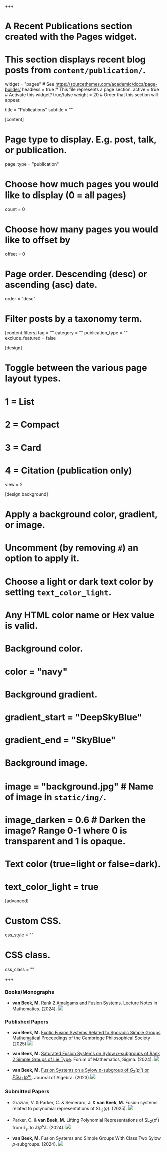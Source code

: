 +++
# A Recent Publications section created with the Pages widget.
# This section displays recent blog posts from `content/publication/`.

widget = "pages"  # See https://sourcethemes.com/academic/docs/page-builder/
headless = true  # This file represents a page section.
active = true  # Activate this widget? true/false
weight = 20  # Order that this section will appear.

title = "Publications"
subtitle = ""

[content]
  # Page type to display. E.g. post, talk, or publication.
  page_type = "publication"
  
  # Choose how much pages you would like to display (0 = all pages)
  count = 0
  
  # Choose how many pages you would like to offset by
  offset = 0

  # Page order. Descending (desc) or ascending (asc) date.
  order = "desc"

  # Filter posts by a taxonomy term.
  [content.filters]
    tag = ""
    category = ""
    publication_type = ""
    exclude_featured = false
  
[design]
  # Toggle between the various page layout types.
  #   1 = List
  #   2 = Compact
  #   3 = Card
  #   4 = Citation (publication only)
  view = 2
  
[design.background]
  # Apply a background color, gradient, or image.
  #   Uncomment (by removing `#`) an option to apply it.
  #   Choose a light or dark text color by setting `text_color_light`.
  #   Any HTML color name or Hex value is valid.
    
  # Background color.
  # color = "navy"
  
  # Background gradient.
  # gradient_start = "DeepSkyBlue"
  # gradient_end = "SkyBlue"
  
  # Background image.
  # image = "background.jpg"  # Name of image in `static/img/`.
  # image_darken = 0.6  # Darken the image? Range 0-1 where 0 is transparent and 1 is opaque.

  # Text color (true=light or false=dark).
  # text_color_light = true  
  
[advanced]
 # Custom CSS. 
 css_style = ""
 
 # CSS class.
 css_class = ""

+++


### Books/Monographs

* **van Beek, M.** [Rank 2 Amalgams and Fusion Systems](https://link.springer.com/book/9783031544606). Lecture Notes in Mathematics. (2024).
[<img src="img/arxiv.png">](https://arxiv.org/abs/2210.01013)

### Published Papers

* **van Beek, M.**  [Exotic Fusion Systems Related to Sporadic Simple Groups](https://doi.org/10.1017/S030500412500009X). Mathematical Proceedings of the Cambridge Philosophical Society (2025).[<img src="img/arxiv.png">](https://arxiv.org/abs/2201.01790)

* **van Beek, M.** [Saturated Fusion Systems on Sylow $p$-subgroups of Rank $2$ Simple Groups of Lie Type](https://doi.org/10.1017/fms.2024.94). Forum of Mathematics, Sigma. (2024).
[<img src="img/arxiv.png">](https://arxiv.org/abs/2302.02222)

* **van Beek, M.** [Fusion Systems on a Sylow $p$-subgroup of $G_2(p^n)$ or $PSU_4(p^n)$](https://doi.org/10.1016/j.jalgebra.2022.09.011). Journal of Algebra. (2023).[<img src="img/arxiv.png">](https://arxiv.org/abs/2108.11691)

### Submitted Papers

* Grazian, V. & Parker, C. & Semeraro, J. & **van Beek, M.** Fusion systems related to polynomial representations of $\mathrm{SL}_2(q)$. (2025). 
[<img src="img/arxiv.png">](https://arxiv.org/abs/2502.20873)

* Parker, C. & **van Beek, M.** Lifting Polynomial Representations of $\mathrm{SL}_2(p^r)$ from $\mathbb{F}_p$ to $\mathbb{Z}/p^s\mathbb{Z}$. (2024). [<img src="img/arxiv.png">](https://arxiv.org/abs/2411.16379)

* **van Beek, M.** Fusion Systems and Simple Groups With Class Two Sylow $p$-subgroups. (2024). [<img src="img/arxiv.png">](https://arxiv.org/abs/2409.18870)

